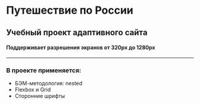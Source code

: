 # Путешествие по России #

## Учебный проект адаптивного сайта ##
#### Поддерживает разрешения экранов от 320px до 1280px ####
---------------------

### В проекте применяется: ###
* БЭМ-методология: nested
* Flexbox и Grid
* Сторонние шрифты



